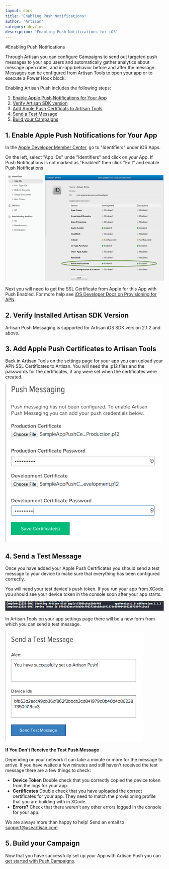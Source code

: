 ```yaml
---
layout: docs
title: "Enabling Push Notifications"
author: "Artisan"
category: dev/ios
description: "Enabling Push Notifications for iOS"
---
```

#Enabling Push Notifications

Through Artisan you can configure Campaigns to send out targeted push messages to your app users and automatically gather analytics about message open rates, and in-app behavior before and after the message. Messages can be configured from Artisan Tools to open your app or to execute a Power Hook block.

Enabling Artisan Push includes the following steps:

<ol>
  <li><a href="#apn">Enable Apple Push Notifications for Your App</a></li>
  <li><a href="#artisan-version">Verify Artisan SDK version</a></li>
  <li><a href="#app-settings">Add Apple Push Certificats to Artisan Tools</a></li>
  <li><a href="#test">Send a Test Message</a></li>
  <li><a href="#done">Build your Campaigns</a></li>
</ol>

<div id="apn"></div>

## 1. Enable Apple Push Notifications for Your App

In the <a href="https://developer.apple.com/account/overview.action" target="_blank">Apple Developer Member Center</a>, go to "Identifiers" under iOS Apps.

On the left, select "App IDs" unde "Identifiers" and click on your App. If Push Notifications is not marked as "Enabled" then click "Edit" and enable Push Notifications

<img src="/images/screens/ios-push-check-enabled-700x465.png" />

Next you will need to get the SSL Certificate from Apple for this App with Push Enabled. For more help see <a href="https://developer.apple.com/library/ios/documentation/NetworkingInternet/Conceptual/RemoteNotificationsPG/Chapters/ProvisioningDevelopment.html">iOS Developer Docs on Provisioning for APN</a>.

<div id="artisan-version"></div>

## 2. Verify Installed Artisan SDK Version

Artisan Push Messaging is supported for Artisan iOS SDK version 2.1.2 and above.

<div id="app-settings"></div>

## 3. Add Apple Push Certificates to Artisan Tools

Back in Artisan Tools on the settings page for your app you can upload your APN SSL Certificates to Artisan. You will need the .p12 files and the passwords for the certificates, if any were set when the certificates were created.

<img src="/images/screens/ios-push-app-settings-500x500.png" />

<div id="test"></div>

## 4. Send a Test Message

Once you have added your Apple Push Certificates you should send a test message to your device to make sure that everything has been configured correctly.

You will need your test device's push token. If you run your app from XCode you should see your device token in the console soon after your app starts.

<img src="/images/screens/ios-push-device-token-700x41.png" />

In Artisan Tools on your app settings page there will be a new form from which you can send a test message.

<img src="/images/screens/ios-push-send-test-message-427x350.png" />

<div class="note note-hint">
    <p><strong>If You Don't Receive the Test Push Message</strong></p>
    <p>Depending on your network it can take a minute or more for the message to arrive. If you have waited a few minutes and still haven't received the test message there are a few things to check:</p>
    <ul>
      <li><strong>Device Token</strong> Double check that you correctly copied the device token from the logs for your app.</li>
      <li><strong>Certificates</strong> Double check that you have uploaded the correct certificates for your app. They need to match the provisioning profile that you are building with in XCode.</li>
      <li><strong>Errors?</strong> Check that there weren't any other errors logged in the console for your app.</li>
    </ul>
    <p>We are always more than happy to help! Send an email to <a href="mailto:support@useartisan.com?Subject=Artisan%20iOS%20Push%20Help" target="_top">support@useartisan.com</a>.</p>
</div>

<div id="done"></div>

## 5. Build your Campaign

Now that you have successfully set up your App with Artisan Push you can <a href="/user-guide/campaigns">get started with Push Campaigns</a>.
